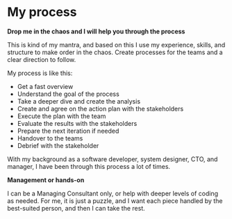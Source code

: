 # My process

**Drop me in the chaos and I will help you through the process**

This is kind of my mantra, and based on this I use my experience, skills, and structure to make order in the chaos. Create processes for the teams and a clear direction to follow.

My process is like this:

- Get a fast overview
- Understand the goal of the process
- Take a deeper dive and create the analysis
- Create and agree on the action plan with the stakeholders
- Execute the plan with the team
- Evaluate the results with the stakeholders
- Prepare the next iteration if needed
- Handover to the teams
- Debrief with the stakeholder

With my background as a software developer, system designer, CTO, and manager, I have been through this process a lot of times.

**Management or hands-on**

I can be a Managing Consultant only, or help with deeper levels of coding as needed. For me, it is just a puzzle, and I want each piece handled by the best-suited person, and then I can take the rest.